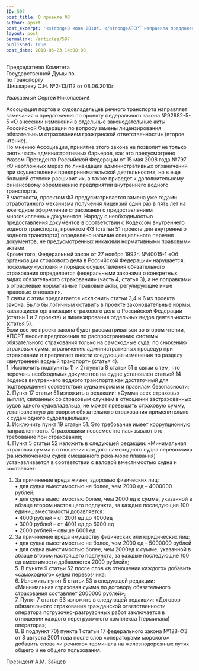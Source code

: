 ```yaml
---
ID: 597
post_title: О проекте ФЗ
author: apsrt
post_excerpt: '<strong>8 июня 2010г. </strong>АПСРТ направила предложения и замчания по проекту федерального закона «О внесении изменений в отдельные законодательные акты Российской Федерации по вопросу замены лицензирования обязательным страхованием гражданской ответственности» на имя Председателя Комитета Государственной Думы по транспорту Шишкарева С.Н.'
layout: post
permalink: /articles/597
published: true
post_date: 2010-06-23 14:08:00
---
```

Председателю Комитета  
Государственной Думы по   
по транспорту  
Шишкареву С.Н. №2-13/112 от 08.06.2010г.  
  
Уважаемый Сергей Николаевич!  
  
Ассоциация портов и судовладельцев речного транспорта направляет замечания и предложения по проекту федерального закона №92982-5-5 «О внесении изменений в отдельные законодательные акты Российской Федерации по вопросу замены лицензирования обязательным страхованием гражданской ответственности» (второе чтение).  
По мнению Ассоциации, принятие этого закона не позволит не только снять часть административных барьеров, как это предусмотрено Указом Президента Российской Федерации от 15 мая 2008 года №797 «О неотложных мерах по ликвидации административных ограничений при осуществлении предпринимательской деятельности», но в еще большей степени расширит их, а также приведет к дополнительному финансовому обременению предприятий внутреннего водного транспорта.  
В частности, проектом ФЗ предусматривается замена уже годами отработанного механизма получения лицензий один раз в пять лет на ежегодное оформление страхования с предоставлением многочисленных документов. Наряду с необходимостью предоставления документов в соответствии с Кодексом внутреннего водного транспорта, проектом ФЗ (статья 51 проекта для внутреннего водного транспорта) определено наличие специального перечня документов, не предусмотренных никакими нормативными правовыми актами.  
Кроме того, Федеральный закон от 27 ноября 1992г. №40015-1 «Об организации страхового дела в Российской Федерации» нарушается, поскольку «условия и порядок осуществления обязательного страхования определяется федеральными законами о конкретных видах обязательного страхования» (часть 4, статья 3), а не поправками в отраслевые нормативные правовые акты, регулирующие иные правовые отношения.  
В связи с этим предлагается исключить статьи 3,4 и 6 из проекта закона. Было бы логичным оставить в проекте законодательные нормы, касающиеся организации страхового дела в Российской Федерации (статьи 1 и 2 проекта) и лицензирования отдельных видов деятельности (статья 5).   
Если все же проект закона будет рассматриваться во втором чтении, АПСРТ вносит предложения по распространению системы обязательного страхования только на самоходные суда, по снижению страховых сумм, ограничению административных процедур при страховании и предлагает внести следующие изменения по разделу «внутренний водный транспорт» (статья 4).  
1\. Исключить подпункты 1) и 2) пункта 8 статьи 51 в связи с тем, что перечень необходимых документов на судне установлен статьей 14 Кодекса внутреннего водного транспорта как достаточный для подтверждения соответствия судна нормам и правилам безопасности;  
2\. Пункт 17 статьи 51 изложить в редакции: «Сумма всех страховых выплат, связанных со страховым случаем в отношении застрахованных судов одного судовладельца, не может превышать страховую сумму, установленную договором обязательного страхования применительно к судам одного судовладельца»;  
3\. Исключить пункт 19 статьи 51. Это требование имеет коррупционную направленность. Страховщики повсеместно навязывают это требование при страховании;  
4\. Пункт 5 статьи 52 изложить в следующей редакции: «Минимальная страховая сумма в отношении каждого самоходного судна перевозчика (за исключением судов смешанного река-море плавания) устанавливается в соответствии с валовой вместимостью судна и составляет:  
1) За причинение вреда жизни, здоровью физических лиц:   
• для судна вместимостью не более, чем 2000 ед – 4000000 рублей;  
• для судна вместимостью более, чем 2000 ед к сумме, указанной в абзаце втором настоящего подпункта, за каждые последующие 100 единиц вместимости добавляется:  
• 4000 рублей – от 2001 ед до 4000ед  
• 3000 рублей – от 4001 ед до 6000 ед  
• 2000 рублей – свыше 6001 ед  
2) За причинение вреда имуществу физических или юридических лиц:  
• для судна вместимостью не более, чем 2000 ед – 5000000 рублей  
• для судна вместимостью более, чем 2000ед к сумме, указанной в абзаце втором настоящего подпункта, за каждые последующие 100 ед вместимости добавляется 2000 рублей»;  
5\. В пункте 9 статьи 52 после слов «в отношении каждого» добавить «самоходного» судна перевозчика;  
6\. Изложить пункт 5 статьи 53 в следующей редакции: «Минимальная страховая сумма по договору обязательного страхования составляет 2000000 рублей»;  
7\. Пункт 7 статьи 53 изложить в следующей редакции: «Договор обязательного страхования гражданской ответственности оператора погрузочно-разгрузочных работ заключается в отношении каждого перегрузочного комплекса (терминала) оператора»;  
8\. В подпункт 70) пункта 1 статьи 17 федерального закона №128-ФЗ от 8 августа 2001 года после слов «операторами морского» добавить слова «и речного» терминала на железнодорожных путях общего и не общего пользования.  
  
  
  
  
Президент А.М. Зайцев